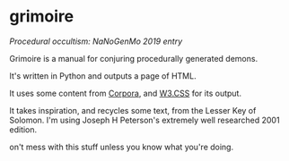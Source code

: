 # grimoire
*Procedural occultism: NaNoGenMo 2019 entry*

Grimoire is a manual for conjuring procedurally generated demons.

It's written in Python and outputs a page of HTML. 

It uses some content from [Corpora](https://github.com/dariusk/corpora), and [W3.CSS](https://www.w3schools.com/w3css/) for its output.

It takes inspiration, and recycles some text, from the Lesser Key of Solomon. I'm using Joseph H Peterson's extremely well researched 2001 edition. 

on't mess with this stuff unless you know what you're doing.
